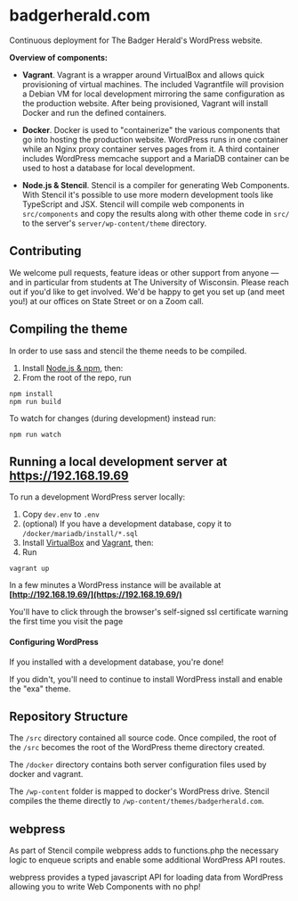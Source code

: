 # badgerherald.com

Continuous deployment for The Badger Herald's WordPress website.

**Overview of components:**

 - **Vagrant**. Vagrant is a wrapper around VirtualBox and allows quick provisioning of virtual machines. The included Vagrantfile will provision a Debian VM for local development mirroring the same configuration as the production website. After being provisioned, Vagrant will install Docker and run the defined containers.

 - **Docker**. Docker is used to "containerize" the various components that go into hosting the production website. WordPress runs in one container while an Nginx proxy container serves pages from it. A third container includes WordPress memcache support and a MariaDB container can be used to host a database for local development.

 - **Node.js & Stencil**. Stencil is a compiler for generating Web Components. With Stencil it's possible to use more modern development tools like TypeScript and JSX. Stencil will compile web components in `src/components` and copy the results along with other theme code in `src/` to the server's `server/wp-content/theme` directory.

## Contributing

We welcome pull requests, feature ideas or other support from anyone — and in particular from students at The University of Wisconsin. Please reach out if you'd like to get involved. We'd be happy to get you set up (and meet you!) at our offices on State Street or on a Zoom call.

## Compiling the theme

In order to use sass and stencil the theme needs to be compiled.

1. Install [Node.js & npm](https://docs.npmjs.com/downloading-and-installing-node-js-and-npm), then:
2. From the root of the repo, run

```
npm install
npm run build
```

To watch for changes (during development) instead run:

```
npm run watch
```

## Running a local development server at https://192.168.19.69

To run a development WordPress server locally:

1. Copy `dev.env` to `.env`
2. (optional) If you have a development database, copy it to `/docker/mariadb/install/*.sql`
3. Install [VirtualBox](https://www.virtualbox.org/wiki/Downloads) and [Vagrant](https://www.vagrantup.com/downloads.html), then:
4. Run
```
vagrant up
```

In a few minutes a WordPress instance will be available at **[http://192.168.19.69/](https://192.168.19.69/)**

You'll have to click through the browser's self-signed ssl certificate warning the first time you visit the page

#### Configuring WordPress

If you installed with a development database, you're done!

If you didn't, you'll need to continue to install WordPress install and enable the "exa" theme.

## Repository Structure 

The `/src` directory contained all source code. Once compiled, the root of the `/src` becomes the root of the WordPress theme directory created.

The `/docker` directory contains both server configuration files used by docker and vagrant. 

The `/wp-content` folder is mapped to docker's WordPress drive. Stencil compiles the theme directly to `/wp-content/themes/badgerherald.com`.

## webpress

As part of Stencil compile webpress adds to functions.php the necessary logic to enqueue scripts and enable some additional WordPress API routes. 

webpress provides a typed javascript API for loading data from WordPress allowing you to write Web Components with no php!
